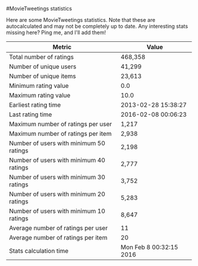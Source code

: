 #MovieTweetings statistics

Here are some MovieTweetings statistics. Note that these are autocalculated and may not be completely up to date. Any interesting stats missing here? Ping me, and I'll add them!

Metric | Value
--- | ---
Total number of ratings                 | 468,358
Number of unique users                  | 41,299
Number of unique items                  | 23,613
Minimum rating value                    | 0.0
Maximum rating value                    | 10.0
Earliest rating time                    | 2013-02-28 15:38:27
Last rating time                        | 2016-02-08 00:06:23
Maximum number of ratings per user      | 1,217
Maximum number of ratings per item      | 2,938
Number of users with minimum 50 ratings | 2,198
Number of users with minimum 40 ratings | 2,777
Number of users with minimum 30 ratings | 3,752
Number of users with minimum 20 ratings | 5,283
Number of users with minimum 10 ratings | 8,647
Average number of ratings per user      | 11
Average number of ratings per item      | 20
Stats calculation time                  | Mon Feb  8 00:32:15 2016

